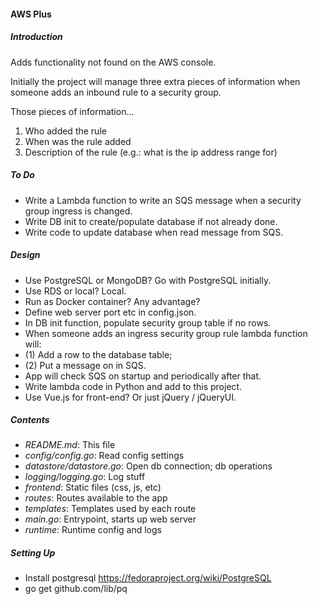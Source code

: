 #### AWS Plus

##### Introduction 

Adds functionality not found on the AWS console.

Initially the project will manage three extra pieces of information when someone adds an inbound rule to a security group.

Those pieces of information...
1. Who added the rule
2. When was the rule added
3. Description of the rule (e.g.: what is the ip address range for)

##### To Do

* Write a Lambda function to write an SQS message when a security group ingress is changed.
* Write DB init to create/populate database if not already done.
* Write code to update database when read message from SQS.

##### Design

* Use PostgreSQL or MongoDB? Go with PostgreSQL initially.
* Use RDS or local? Local.
* Run as Docker container? Any advantage?
* Define web server port etc in config.json.
* In DB init function, populate security group table if no rows.
* When someone adds an ingress security group rule lambda function will:
* (1) Add a row to the database table;
* (2) Put a message on in SQS.
* App will check SQS on startup and periodically after that.
* Write lambda code in Python and add to this project.
* Use Vue.js for front-end? Or just jQuery / jQueryUI.

##### Contents

* _README.md_: This file
* _config/config.go_: Read config settings
* _datastore/datastore.go_: Open db connection; db operations
* _logging/logging.go_: Log stuff
* _frontend_: Static files (css, js, etc)
* _routes_: Routes available to the app
* _templates_: Templates used by each route
* _main.go_: Entrypoint, starts up web server
* _runtime_: Runtime config and logs

##### Setting Up

* Install postgresql https://fedoraproject.org/wiki/PostgreSQL
* go get github.com/lib/pq


